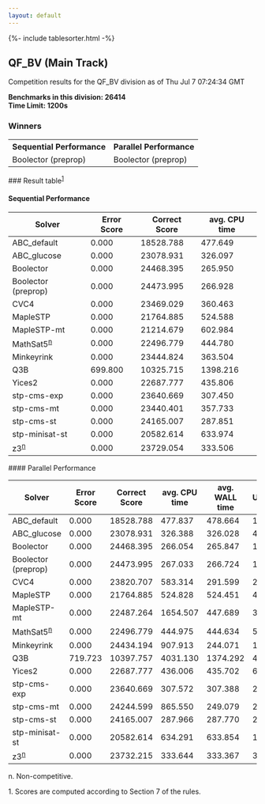 ```yaml
---
layout: default
---
```

{%- include tablesorter.html -%}

##  QF_BV (Main Track)

Competition results for the QF_BV division as of Thu Jul 7 07:24:34 GMT

**Benchmarks in this division: 26414**
<br/>
**Time Limit: 1200s**


### Winners
<table>
<tr>
<th class="center">Sequential Performance</th>
<th class="center">Parallel Performance</th>
</tr>
<tr class="center">
<td>Boolector (preprop)</td>
<td>Boolector (preprop)</td>
</tr>
</table>
### Result table<sup><a href="#fn1">1</a></sup>
 




#### Sequential Performance
<table id="sequential" class="result sorted">
<thead>
<tr>
<th class="center">Solver</th>
<th class="center">Error Score</th>
<th class="center">Correct Score</th>
<th class="center">avg. CPU time </th>
</tr>
</thead>
<tr>
<td>ABC_default</td>
<td class="right">0.000</td>
<td class="right">18528.788</td>
<td class="right">477.649</td>
</tr>
<tr>
<td>ABC_glucose</td>
<td class="right">0.000</td>
<td class="right">23078.931</td>
<td class="right">326.097</td>
</tr>
<tr>
<td>Boolector</td>
<td class="right">0.000</td>
<td class="right">24468.395</td>
<td class="right">265.950</td>
</tr>
<tr>
<td>Boolector (preprop)</td>
<td class="right">0.000</td>
<td class="right">24473.995</td>
<td class="right">266.928</td>
</tr>
<tr>
<td>CVC4</td>
<td class="right">0.000</td>
<td class="right">23469.029</td>
<td class="right">360.463</td>
</tr>
<tr>
<td>MapleSTP</td>
<td class="right">0.000</td>
<td class="right">21764.885</td>
<td class="right">524.588</td>
</tr>
<tr>
<td>MapleSTP-mt</td>
<td class="right">0.000</td>
<td class="right">21214.679</td>
<td class="right">602.984</td>
</tr>
<tr>
<td>MathSat5<SUP><a href="#fn">n</a></SUP>
</td>
<td class="right">0.000</td>
<td class="right">22496.779</td>
<td class="right">444.780</td>
</tr>
<tr>
<td>Minkeyrink</td>
<td class="right">0.000</td>
<td class="right">23444.824</td>
<td class="right">363.504</td>
</tr>
<tr>
<td>Q3B</td>
<td class="right">699.800</td>
<td class="right">10325.715</td>
<td class="right">1398.216</td>
</tr>
<tr>
<td>Yices2</td>
<td class="right">0.000</td>
<td class="right">22687.777</td>
<td class="right">435.806</td>
</tr>
<tr>
<td>stp-cms-exp</td>
<td class="right">0.000</td>
<td class="right">23640.669</td>
<td class="right">307.450</td>
</tr>
<tr>
<td>stp-cms-mt</td>
<td class="right">0.000</td>
<td class="right">23440.401</td>
<td class="right">357.733</td>
</tr>
<tr>
<td>stp-cms-st</td>
<td class="right">0.000</td>
<td class="right">24165.007</td>
<td class="right">287.851</td>
</tr>
<tr>
<td>stp-minisat-st</td>
<td class="right">0.000</td>
<td class="right">20582.614</td>
<td class="right">633.974</td>
</tr>
<tr>
<td>z3<SUP><a href="#fn">n</a></SUP>
</td>
<td class="right">0.000</td>
<td class="right">23729.054</td>
<td class="right">333.506</td>
</tr>

</table>
#### Parallel Performance
<table id="parallel" class="result sorted">
<thead>
<tr>
<th class="center">Solver</th><th class="center">Error Score</th>
<th class="center">Correct Score</th>
<th class="center">avg. CPU time </th>
<th class="center">avg. WALL time </th>

<th class="center">Unsolved</th>
</tr>
</thead>
<tr>
<td>ABC_default</td>
<td class="right">0.000</td>
<td class="right">18528.788</td>
<td class="right">477.837</td>
<td class="right">478.664</td>
<td class="right">1354</td>
</tr>
<tr>
<td>ABC_glucose</td>
<td class="right">0.000</td>
<td class="right">23078.931</td>
<td class="right">326.388</td>
<td class="right">326.028</td>
<td class="right">477</td>
</tr>
<tr>
<td>Boolector</td>
<td class="right">0.000</td>
<td class="right">24468.395</td>
<td class="right">266.054</td>
<td class="right">265.847</td>
<td class="right">150</td>
</tr>
<tr>
<td>Boolector (preprop)</td>
<td class="right">0.000</td>
<td class="right">24473.995</td>
<td class="right">267.033</td>
<td class="right">266.724</td>
<td class="right">149</td>
</tr>
<tr>
<td>CVC4</td>
<td class="right">0.000</td>
<td class="right">23820.707</td>
<td class="right">583.314</td>
<td class="right">291.599</td>
<td class="right">231</td>
</tr>
<tr>
<td>MapleSTP</td>
<td class="right">0.000</td>
<td class="right">21764.885</td>
<td class="right">524.828</td>
<td class="right">524.451</td>
<td class="right">450</td>
</tr>
<tr>
<td>MapleSTP-mt</td>
<td class="right">0.000</td>
<td class="right">22487.264</td>
<td class="right">1654.507</td>
<td class="right">447.689</td>
<td class="right">395</td>
</tr>
<tr>
<td>MathSat5<SUP><a href="#fn">n</a></SUP>
</td>
<td class="right">0.000</td>
<td class="right">22496.779</td>
<td class="right">444.975</td>
<td class="right">444.634</td>
<td class="right">544</td>
</tr>
<tr>
<td>Minkeyrink</td>
<td class="right">0.000</td>
<td class="right">24434.194</td>
<td class="right">907.913</td>
<td class="right">244.071</td>
<td class="right">193</td>
</tr>
<tr>
<td>Q3B</td>
<td class="right">719.723</td>
<td class="right">10397.757</td>
<td class="right">4031.130</td>
<td class="right">1374.292</td>
<td class="right">4430</td>
</tr>
<tr>
<td>Yices2</td>
<td class="right">0.000</td>
<td class="right">22687.777</td>
<td class="right">436.006</td>
<td class="right">435.702</td>
<td class="right">638</td>
</tr>
<tr>
<td>stp-cms-exp</td>
<td class="right">0.000</td>
<td class="right">23640.669</td>
<td class="right">307.572</td>
<td class="right">307.388</td>
<td class="right">270</td>
</tr>
<tr>
<td>stp-cms-mt</td>
<td class="right">0.000</td>
<td class="right">24244.599</td>
<td class="right">865.550</td>
<td class="right">249.079</td>
<td class="right">216</td>
</tr>
<tr>
<td>stp-cms-st</td>
<td class="right">0.000</td>
<td class="right">24165.007</td>
<td class="right">287.966</td>
<td class="right">287.770</td>
<td class="right">214</td>
</tr>
<tr>
<td>stp-minisat-st</td>
<td class="right">0.000</td>
<td class="right">20582.614</td>
<td class="right">634.291</td>
<td class="right">633.854</td>
<td class="right">1058</td>
</tr>
<tr>
<td>z3<SUP><a href="#fn">n</a></SUP>
</td>
<td class="right">0.000</td>
<td class="right">23732.215</td>
<td class="right">333.644</td>
<td class="right">333.367</td>
<td class="right">304</td>
</tr>
</table>
<span id="fn"> n. Non-competitive.</span>

<span id="fn1"> 1. Scores are computed according to Section 7 of the rules.</span>


